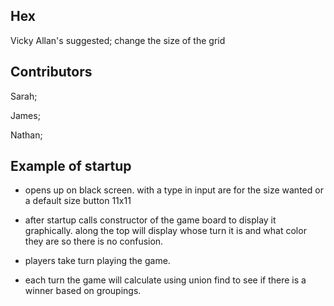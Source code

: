 Hex
-------------------

Vicky Allan's suggested;
    change the size of the grid
    

Contributors
---------------------

Sarah;

James;

Nathan;


Example of startup
----------------------

* opens up on black screen. with a type in input are for the size wanted
or a default size button 11x11

* after startup calls constructor of the game board to display it graphically.
along the top will display whose turn it is and what color they are so there is no confusion.

* players take turn playing the game.

* each turn the game will calculate using union find to see if there is a winner based on groupings.
